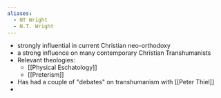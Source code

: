 ```yaml
---
aliases:
  - NT Wright
  - N.T. Wright
---
```

- strongly influential in current Christian neo-orthodoxy
- a strong influence on many contemporary Christian Transhumanists
- Relevant theologies:
	- [[Physical Eschatology]]
	- [[Preterism]]
- Has had a couple of "debates" on transhumanism with [[Peter Thiel]]
- 
